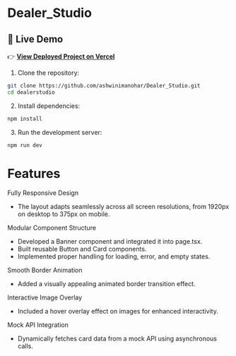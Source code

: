 # Dealer_Studio

## 🔗 Live Demo

👉 **[View Deployed Project on Vercel](https://dealer-studio.vercel.app/)**


1. Clone the repository:

```bash
git clone https://github.com/ashwinimanohar/Dealer_Studio.git
cd dealerstudio
```

2. Install dependencies:

```bash
npm install
```

3. Run the development server:

```bash
npm run dev
```

# Features
Fully Responsive Design
- The layout adapts seamlessly across all screen resolutions, from 1920px on desktop to 375px on mobile.

Modular Component Structure 
- Developed a Banner component and integrated it into page.tsx.
- Built reusable Button and Card components.
- Implemented proper handling for loading, error, and empty states.

Smooth Border Animation
- Added a visually appealing animated border transition effect.

Interactive Image Overlay
- Included a hover overlay effect on images for enhanced interactivity.

Mock API Integration
- Dynamically fetches card data from a mock API using asynchronous calls.
